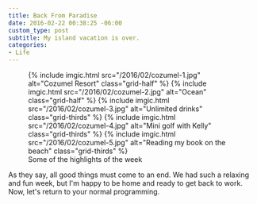 ```yaml
---
title: Back From Paradise
date: 2016-02-22 00:38:25 -06:00
custom_type: post
subtitle: My island vacation is over.
categories:
- Life
---
```


<figure class="photo-grid photo-grid--one">
  {% include imgic.html src="/2016/02/cozumel-1.jpg" alt="Cozumel Resort" class="grid-half" %}
  {% include imgic.html src="/2016/02/cozumel-2.jpg" alt="Ocean" class="grid-half" %}
  {% include imgic.html src="/2016/02/cozumel-3.jpg" alt="Unlimited drinks" class="grid-thirds" %}
  {% include imgic.html src="/2016/02/cozumel-4.jpg" alt="Mini golf with Kelly" class="grid-thirds" %}
  {% include imgic.html src="/2016/02/cozumel-5.jpg" alt="Reading my book on the beach" class="grid-thirds" %}
  <figcaption>Some of the highlights of the week</figcaption>
</figure>

As they say, all good things must come to an end. We had such a relaxing and fun week, but I'm happy to be home and ready to get back to work. Now, let's return to your normal programming.
